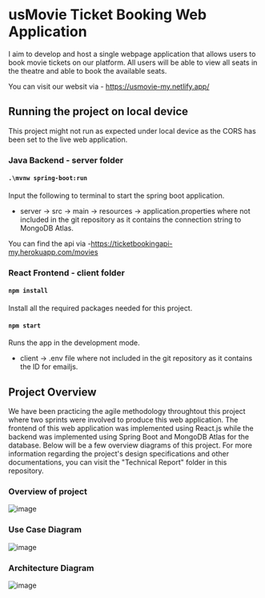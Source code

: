 # usMovie Ticket Booking Web Application

I aim to develop and host a single webpage application that allows users to book movie tickets on our platform. All users will be able to view all seats in the theatre and able to book the available seats.

You can visit our websit via - https://usmovie-my.netlify.app/

## Running the project on local device
This project might not run as expected under local device as the CORS has been set to the live web application. 
### Java Backend - server folder
#### `.\mvnw spring-boot:run`
Input the following to terminal to start the spring boot application.

* server -> src -> main -> resources -> application.properties where not included in the git repository as it contains the connection string to MongoDB Atlas.

You can find the api via -https://ticketbookingapi-my.herokuapp.com/movies

### React Frontend - client folder
#### `npm install`
Install all the required packages needed for this project.

#### `npm start`
Runs the app in the development mode.

* client -> .env file where not included in the git repository as it contains the ID for emailjs.

## Project Overview
We have been practicing the agile methodology throughtout this project where two sprints were involved to produce this web application. The frontend of this web application was implemented using React.js while the backend was implemented using Spring Boot and MongoDB Atlas for the database. Below will be a few overview diagrams of this project. For more information regarding the project's design specifications and other documentations, you can visit the "Technical Report" folder in this repository.

### Overview of project 
![image](https://user-images.githubusercontent.com/49915438/132973497-5e77e2c0-3ad3-4c67-8dff-53969b9fec05.png)

### Use Case Diagram
![image](https://user-images.githubusercontent.com/49915438/132973318-95385719-172d-4481-80af-aae94e3097e1.png)

### Architecture Diagram
![image](https://user-images.githubusercontent.com/49915438/132973472-853881ea-a77c-4559-a3d5-cc87efdd2981.png)
